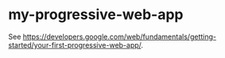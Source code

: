 # my-progressive-web-app

See <https://developers.google.com/web/fundamentals/getting-started/your-first-progressive-web-app/>.
